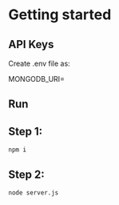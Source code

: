 # Getting started

## API Keys

Create .env file as:

MONGODB_URI=

## Run

## Step 1:

`npm i`

## Step 2:

`node server.js`
